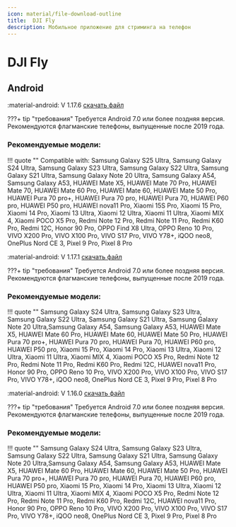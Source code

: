 ```yaml
---
icon: material/file-download-outline
title:  DJI Fly
description: Мобильное приложение для стриминга на телефон
---
```



# DJI Fly

## Android

:material-android: V 1.17.6 <a href="https://djifpvdocs.b-cdn.net/dji_fly_v1.17.6.zip" target="_blank">скачать файл</a>

???+ tip "требования"
    Требуется Android 7.0 или более поздняя версия. Рекомендуются флагманские телефоны, выпущенные после 2019 года.

### Рекомендуемые модели:
!!! quote ""
    Compatible with: Samsung Galaxy S25 Ultra, Samsung Galaxy S24 Ultra, Samsung Galaxy S23 Ultra, Samsung Galaxy S22 Ultra, Samsung Galaxy S21 Ultra, Samsung Galaxy Note 20 Ultra, Samsung Galaxy A54, Samsung Galaxy A53, HUAWEI Mate X5, HUAWEI Mate 70 Pro, HUAWEI Mate 70, HUAWEI Mate 60 Pro, HUAWEI Mate 60, HUAWEI Mate 50 Pro, HUAWEI Pura 70 pro+, HUAWEI Pura 70 pro, HUAWEI Pura 70, HUAWEI P60 pro, HUAWEI P50 pro, HUAWEI nova11 Pro, Xiaomi 15S Pro, Xiaomi 15 Pro, Xiaomi 14 Pro, Xiaomi 13 Ultra, Xiaomi 12 Ultra, Xiaomi 11 Ultra, Xiaomi MIX 4, Xiaomi POCO X5 Pro, Redmi Note 12 Pro, Redmi Note 11 Pro, Redmi K60 Pro, Redmi 12C, Honor 90 Pro, OPPO Find X8 Ultra, OPPO Reno 10 Pro, VIVO X200 Pro, VIVO X100 Pro, VIVO S17 Pro, VIVO Y78+, iQOO neo8, OnePlus Nord CE 3, Pixel 9 Pro, Pixel 8 Pro

:material-android: V 1.17.1 <a href="https://djifpvdocs.b-cdn.net/dji_fly_1.17.1.zip" target="_blank">скачать файл</a>

???+ tip "требования"
    Требуется Android 7.0 или более поздняя версия. Рекомендуются флагманские телефоны, выпущенные после 2019 года.

### Рекомендуемые модели:
!!! quote ""
    Samsung Galaxy S24 Ultra, Samsung Galaxy S23 Ultra, Samsung Galaxy S22 Ultra, Samsung Galaxy S21 Ultra, Samsung Galaxy Note 20 Ultra,Samsung Galaxy A54, Samsung Galaxy A53, HUAWEI Mate X5, HUAWEI Mate 60 Pro, HUAWEI Mate 60, HUAWEI Mate 50 Pro, HUAWEI Pura 70 pro+, HUAWEI Pura 70 pro, HUAWEI Pura 70, HUAWEI P60 pro, HUAWEI P50 pro, Xiaomi 15 Pro, Xiaomi 14 Pro, Xiaomi 13 Ultra, Xiaomi 12 Ultra, Xiaomi 11 Ultra, Xiaomi MIX 4, Xiaomi POCO X5 Pro, Redmi Note 12 Pro, Redmi Note 11 Pro, Redmi K60 Pro, Redmi 12C, HUAWEI nova11 Pro, Honor 90 Pro, OPPO Reno 10 Pro, VIVO X200 Pro, VIVO X100 Pro, VIVO S17 Pro, VIVO Y78+, iQOO neo8, OnePlus Nord CE 3, Pixel 9 Pro, Pixel 8 Pro   

:material-android: V 1.16.0 <a href="https://djifpvdocs.b-cdn.net/dji_fly_1.16.0.7z" target="_blank">скачать файл</a>

???+ tip "требования"
    Требуется Android 7.0 или более поздняя версия. Рекомендуются флагманские телефоны, выпущенные после 2019 года.

### Рекомендуемые модели:
!!! quote ""
    Samsung Galaxy S24 Ultra, Samsung Galaxy S23 Ultra, Samsung Galaxy S22 Ultra, Samsung Galaxy S21 Ultra, Samsung Galaxy Note 20 Ultra,Samsung Galaxy A54, Samsung Galaxy A53, HUAWEI Mate X5, HUAWEI Mate 60 Pro, HUAWEI Mate 60, HUAWEI Mate 50 Pro, HUAWEI Pura 70 pro+, HUAWEI Pura 70 pro, HUAWEI Pura 70, HUAWEI P60 pro, HUAWEI P50 pro, Xiaomi 15 Pro, Xiaomi 14 Pro, Xiaomi 13 Ultra, Xiaomi 12 Ultra, Xiaomi 11 Ultra, Xiaomi MIX 4, Xiaomi POCO X5 Pro, Redmi Note 12 Pro, Redmi Note 11 Pro, Redmi K60 Pro, Redmi 12C, HUAWEI nova11 Pro, Honor 90 Pro, OPPO Reno 10 Pro, VIVO X200 Pro, VIVO X100 Pro, VIVO S17 Pro, VIVO Y78+, iQOO neo8, OnePlus Nord CE 3, Pixel 9 Pro, Pixel 8 Pro   